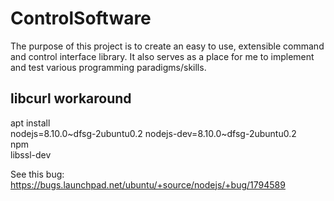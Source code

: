# ControlSoftware
The purpose of this project is to create an easy to use, extensible command 
and control interface library. It also serves as a place for me to implement and test 
various programming paradigms/skills.

## libcurl workaround
apt install \
    nodejs=8.10.0~dfsg-2ubuntu0.2 nodejs-dev=8.10.0~dfsg-2ubuntu0.2 \
    npm \
    libssl-dev

See this bug:
https://bugs.launchpad.net/ubuntu/+source/nodejs/+bug/1794589

